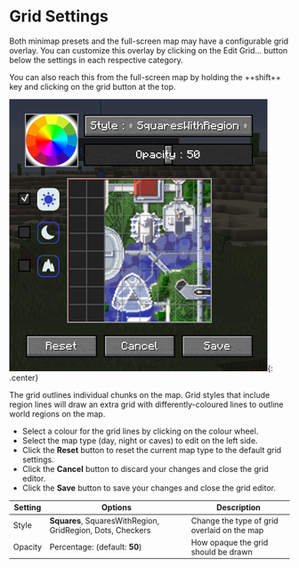 # **Grid Settings**

Both minimap presets and the full-screen map may have a configurable grid overlay. You can customize this overlay by
clicking on the Edit Grid… button below the settings in each respective category.

You can also reach this from the full-screen map by holding the ++shift++ key and clicking on the grid button at the
top.

![Grid-Settings](../../img/settings/grid.png){: .center}

The grid outlines individual chunks on the map. Grid styles that include region lines will draw an extra grid with
differently-coloured lines to outline world regions on the map.

- Select a colour for the grid lines by clicking on the colour wheel.
- Select the map type (day, night or caves) to edit on the left side.
- Click the **Reset** button to reset the current map type to the default grid settings.
- Click the **Cancel** button to discard your changes and close the grid editor.
- Click the **Save** button to save your changes and close the grid editor.

| Setting | Options                                                    | Description                                 |
|---------|------------------------------------------------------------|---------------------------------------------|
| Style   | **Squares**, SquaresWithRegion, GridRegion, Dots, Checkers | Change the type of grid overlaid on the map |
| Opacity | Percentage: (default: **50**)                              | How opaque the grid should be drawn         |
